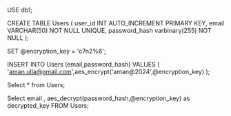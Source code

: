 USE db1;

CREATE TABLE Users (
	user_id INT AUTO_INCREMENT PRIMARY KEY,
    email VARCHAR(50) NOT NULL UNIQUE,
    password_hash varbinary(255) NOT NULL
);

SET @encryption_key = 'c7n2%6';

INSERT INTO Users (email,password_hash)
VALUES
(
'aman.ulla@gmail.com',aes_encrypt('aman@2024',@encryption_key)
);

Select * from Users;

Select email , aes_decrypt(password_hash,@encryption_key) as decrypted_key
FROM Users;